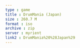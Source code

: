 ```yaml
---
type : game
title : DrumMania (Japan)
size : 260.7 M
format : iso
archive : zip
server : myrient
link2 : DrumMania%20%28Japan%29
---
```

